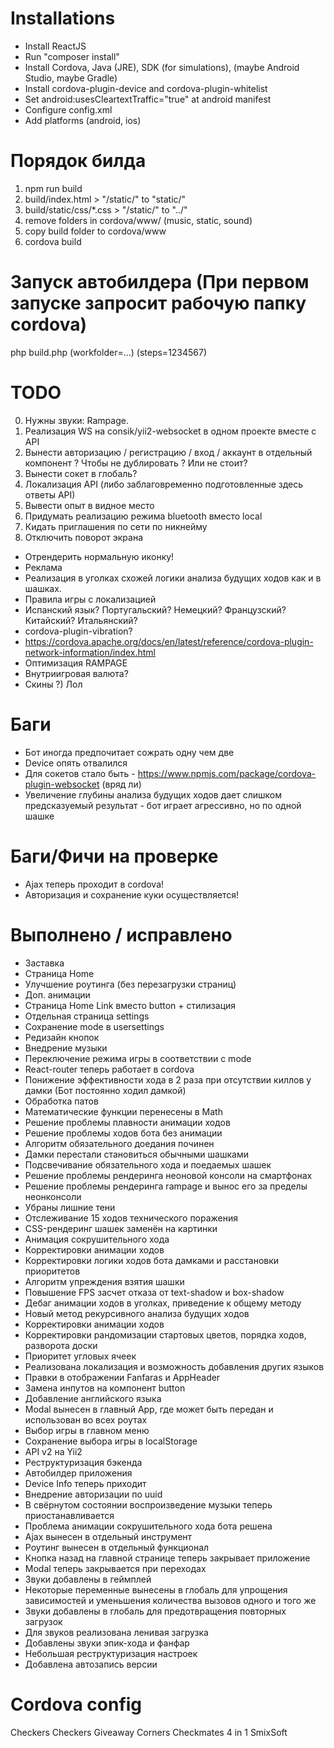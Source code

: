 # Installations
- Install ReactJS
- Run "composer install"
- Install Cordova, Java (JRE), SDK (for simulations), (maybe Android Studio, maybe Gradle)
- Install cordova-plugin-device and cordova-plugin-whitelist
- Set android:usesCleartextTraffic="true" at android manifest
- Configure config.xml
- Add platforms (android, ios)

# Порядок билда
1. npm run build
2. build/index.html > "/static/" to "static/"
3. build/static/css/*.css > "/static/" to "../"
4. remove folders in cordova/www/ (music, static, sound)
5. copy build folder to cordova/www
6. cordova build

# Запуск автобилдера (При первом запуске запросит рабочую папку cordova)
php build.php (workfolder=...) (steps=1234567)

# TODO
0. Нужны звуки: Rampage.
0. Реализация WS на consik/yii2-websocket в одном проекте вместе с API
1. Вынести авторизацию / регистрацию / вход / аккаунт в отдельный компонент ? Чтобы не дублировать ? Или не стоит?
2. Вынести сокет в глобаль?
3. Локализация API (либо заблаговременно подготовленные здесь ответы API)
4. Вывести опыт в видное место
5. Придумать реализацию режима bluetooth вместо local
6. Кидать приглашения по сети по никнейму
7. Отключить поворот экрана

-  Отрендерить нормальную иконку!
-  Реклама
-  Реализация в уголках схожей логики анализа будущих ходов как и в шашках.
-  Правила игры с локализацией
-  Испанский язык? Португальский? Немецкий? Французский? Китайский? Итальянский?
-  cordova-plugin-vibration?
-  https://cordova.apache.org/docs/en/latest/reference/cordova-plugin-network-information/index.html
-  Оптимизация RAMPAGE 
-  Внутриигровая валюта?
-  Скины ?) Лол

# Баги
- Бот иногда предпочитает сожрать одну чем две
- Device опять отвалился
- Для сокетов стало быть - https://www.npmjs.com/package/cordova-plugin-websocket (вряд ли)
- Увеличение глубины анализа будущих ходов дает слишком предсказуемый результат - бот играет агрессивно, но по одной шашке

# Баги/Фичи на проверке
- Ajax теперь проходит в cordova!
- Авторизация и сохранение куки осуществляется!

# Выполнено / исправлено
+ Заставка
+ Страница Home
+ Улучшение роутинга (без перезагрузки страниц)
+ Доп. анимации
+ Страница Home Link вместо button + стилизация
+ Отдельная страница settings
+ Сохранение mode в usersettings
+ Редизайн кнопок
+ Внедрение музыки
+ Переключение режима игры в соответствии с mode
+ React-router теперь работает в cordova
+ Понижение эффективности хода в 2 раза при отсутствии киллов у дамки (Бот постоянно ходил дамкой)
+ Обработка патов
+ Математические функции перенесены в Math
+ Решение проблемы плавности анимации ходов
+ Решение проблемы ходов бота без анимации
+ Алгоритм обязательного доедания починен
+ Дамки перестали становиться обычными шашками
+ Подсвечивание обязательного хода и поедаемых шашек
+ Решение проблемы рендеринга неоновой консоли на смартфонах
+ Решение проблемы рендеринга rampage и вынос его за пределы неонконсоли
+ Убраны лишние тени
+ Отслеживание 15 ходов технического поражения
+ CSS-рендеринг шашек заменён на картинки
+ Анимация сокрушительного хода
+ Корректировки анимации ходов
+ Корректировки логики ходов бота дамками и расстановки приоритетов
+ Алгоритм упреждения взятия шашки
+ Повышение FPS засчет отказа от text-shadow и box-shadow
+ Дебаг анимации ходов в уголках, приведение к общему методу
+ Новый метод рекурсивного анализа будущих ходов
+ Корректировки анимации ходов
+ Корректировки рандомизации стартовых цветов, порядка ходов, разворота доски
+ Приоритет угловых ячеек
+ Реализована локализация и возможность добавления других языков
+ Правки в отображении Fanfaras и AppHeader
+ Замена инпутов на компонент button
+ Добавление английского языка
+ Modal вынесен в главный App, где может быть передан и использован во всех роутах
+ Выбор игры в главном меню
+ Сохранение выбора игры в localStorage
+ API v2 на Yii2 
+ Реструктуризация бэкенда
+ Автобилдер приложения
+ Device Info теперь приходит
+ Внедрение авторизации по uuid
+ В свёрнутом состоянии воспроизведение музыки теперь приостанавливается
+ Проблема анимации сокрушительного хода бота решена
+ Ajax вынесен в отдельный инструмент
+ Роутинг вынесен в отдельный функционал
+ Кнопка назад на главной странице теперь закрывает приложение
+ Modal теперь закрывается при переходах
+ Звуки добавлены в геймплей
+ Некоторые переменные вынесены в глобаль для упрощения зависимостей и уменьшения количества вызовов одного и того же
+ Звуки добавлены в глобаль для предотвращения повторных загрузок
+ Для звуков реализована ленивая загрузка
+ Добавлены звуки эпик-хода и фанфар
+ Небольшая реструктуризация настроек
+ Добавлена автозапись версии










# Cordova config

<?xml version='1.0' encoding='utf-8'?>
<widget id="ru.smixsoft.checkers" version="1.0.0" xmlns="http://www.w3.org/ns/widgets" xmlns:cdv="http://cordova.apache.org/ns/1.0">
    <name>Checkers</name>
    <description>
        Checkers Giveaway Corners Checkmates 4 in 1
    </description>
    <author email="admin@smix-soft.ru" href="https://smix-soft.ru">
        SmixSoft
    </author>
    <content src="index.html" />
    <!--access origin="http://192.168.31.168/*"/>
    <access origin="http://192.168.31.168:3333/*"/>
    <access origin="http://smix-soft.ru/*"/>
    <access origin="https://smix-soft.ru/*"/-->
    <access origin="" />
    <!--allow-intent href="http://*/*" />
    <allow-intent href="https://*/*" />
    <allow-intent href="tel:*" />
    <allow-intent href="sms:*" />
    <allow-intent href="mailto:*" />
    <allow-intent href="geo:*" /-->
    <allow-navigation href="http://*/*" />
    <allow-navigation href="https://*/*" />
    <allow-navigation href="data:*" />
    <plugin name="cordova-plugin-device" spec="^2.0.3" />
    <plugin name="cordova-plugin-whitelist" spec="^1.3.4" />
    <platform name="android">
        <allow-intent href="market:*" />
    </platform>
    <platform name="ios">
        <allow-intent href="itms:*" />
        <allow-intent href="itms-apps:*" />
    </platform>
    <icon src="checker.png" />
</widget>
